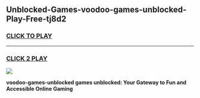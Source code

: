 
## Unblocked-Games-voodoo-games-unblocked-Play-Free-tj8d2
<h3>
<a href="https://premium76.site?title=voodoo-games-unblocked&ref=20M">CLICK TO PLAY</a></h3>
<hr>

<h3>
<a href="https://premium76.site?title=voodoo-games-unblocked&ref=20M">CLICK 2 PLAY</a>
  
</h3>

<a href="https://premium76.site?title=voodoo-games-unblocked&ref=19M"><img src="https://clearcache.store/games.png"></a>


**voodoo-games-unblocked games unblocked: Your Gateway to Fun and Accessible Online Gaming**
